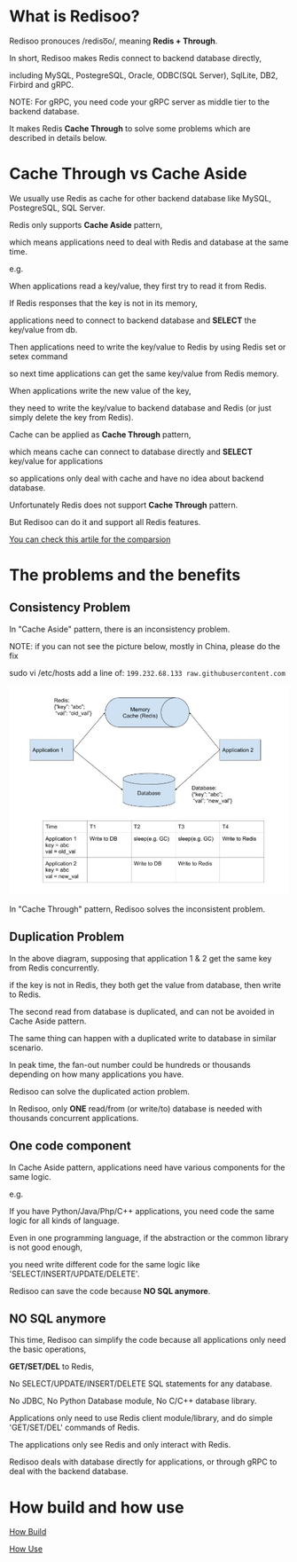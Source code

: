 
# What is Redisoo?

Redisoo pronouces /rediso͞o/, meaning **Redis + Through**.

In short, Redisoo makes Redis connect to backend database directly, 

including MySQL, PostegreSQL, Oracle, ODBC(SQL Server), SqlLite, DB2, Firbird and gRPC.

NOTE: For gRPC, you need code your gRPC server as middle tier to the backend database.

It makes Redis **Cache Through** to solve some problems which are described in details below.

# Cache Through vs Cache Aside

We usually use Redis as cache for other backend database like MySQL, PostegreSQL, SQL Server. 

Redis only supports **Cache Aside** pattern, 

which means applications need to deal with Redis and database at the same time.

e.g.

When applications read a key/value, they first try to read it from Redis. 

If Redis responses that the key is not in its memory, 

applications need to connect to backend database and **SELECT** the key/value from db. 

Then applications need to write the key/value to Redis by using Redis set or setex command

so next time applications can get the same key/value from Redis memory.

When applications write the new value of the key, 

they need to write the key/value to backend database and Redis (or just simply delete the key from Redis).

Cache can be applied as **Cache Through** pattern, 

which means cache can connect to database directly and **SELECT** key/value for applications

so applications only deal with cache and have no idea about backend database.

Unfortunately Redis does not support **Cache Through** pattern. 

But Redisoo can do it and support all Redis features.

[You can check this artile for the comparsion](https://codeahoy.com/2017/08/11/caching-strategies-and-how-to-choose-the-right-one/)

# The problems and the benefits

## Consistency Problem

In "Cache Aside" pattern, there is an inconsistency problem.

NOTE: if you can not see the picture below, mostly in China, please do the fix

sudo vi /etc/hosts
add a line of: ```199.232.68.133 raw.githubusercontent.com```

<img src="doc/inconsistency.jpg" width=800>

In "Cache Through" pattern, Redisoo solves the inconsistent problem.

## Duplication Problem

In the above diagram, supposing that application 1 & 2 get the same key from Redis concurrently.

if the key is not in Redis, they both get the value from database, then write to Redis. 

The second read from database is duplicated, and can not be avoided in Cache Aside pattern. 

The same thing can happen with a duplicated write to database in similar scenario.  

In peak time, the fan-out number could be hundreds or thousands depending on how many applications you have.

Redisoo can solve the duplicated action problem. 

In Redisoo, only **ONE** read/from (or write/to) database is needed with thousands concurrent applications. 

## One code component

In Cache Aside pattern, applications need have various components for the same logic.

e.g. 

If you have Python/Java/Php/C++ applications, you need code the same logic for all kinds of language.

Even in one programming language, if the abstraction or the common library is not good enough, 

you need write different code for the same logic like 'SELECT/INSERT/UPDATE/DELETE'.

Redisoo can save the code because **NO SQL anymore**.

## NO SQL anymore

This time, Redisoo can simplify the code because all applications only need the basic operations, 

**GET/SET/DEL** to Redis, 

No SELECT/UPDATE/INSERT/DELETE SQL statements for any database. 

No JDBC, No Python Database module, No C/C++ database library.

Applications only need to use Redis client module/library, and do simple 'GET/SET/DEL' commands of Redis.

The applications only see Redis and only interact with Redis. 

Redisoo deals with database directly for applications, or through gRPC to deal with the backend database.

# How build and how use

[How Build](doc/build.md)

[How Use](doc/use.md)


